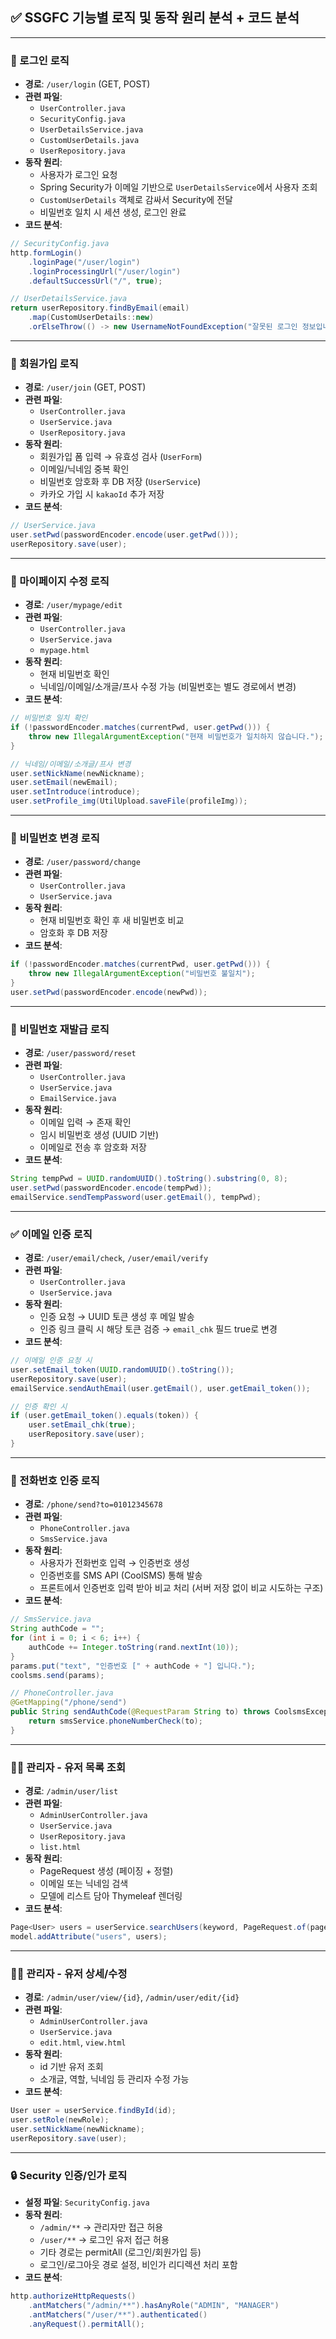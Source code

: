 ## ✅ SSGFC 기능별 로직 및 동작 원리 분석 + 코드 분석

---

### 🔐 로그인 로직
- **경로**: `/user/login` (GET, POST)
- **관련 파일**:
  - `UserController.java`
  - `SecurityConfig.java`
  - `UserDetailsService.java`
  - `CustomUserDetails.java`
  - `UserRepository.java`
- **동작 원리**:
  - 사용자가 로그인 요청
  - Spring Security가 이메일 기반으로 `UserDetailsService`에서 사용자 조회
  - `CustomUserDetails` 객체로 감싸서 Security에 전달
  - 비밀번호 일치 시 세션 생성, 로그인 완료
- **코드 분석**:
```java
// SecurityConfig.java
http.formLogin()
    .loginPage("/user/login")
    .loginProcessingUrl("/user/login")
    .defaultSuccessUrl("/", true);

// UserDetailsService.java
return userRepository.findByEmail(email)
    .map(CustomUserDetails::new)
    .orElseThrow(() -> new UsernameNotFoundException("잘못된 로그인 정보입니다."));
```

---

### 📝 회원가입 로직
- **경로**: `/user/join` (GET, POST)
- **관련 파일**:
  - `UserController.java`
  - `UserService.java`
  - `UserRepository.java`
- **동작 원리**:
  - 회원가입 폼 입력 → 유효성 검사 (`UserForm`)
  - 이메일/닉네임 중복 확인
  - 비밀번호 암호화 후 DB 저장 (`UserService`)
  - 카카오 가입 시 `kakaoId` 추가 저장
- **코드 분석**:
```java
// UserService.java
user.setPwd(passwordEncoder.encode(user.getPwd()));
userRepository.save(user);
```

---

### 👤 마이페이지 수정 로직
- **경로**: `/user/mypage/edit`
- **관련 파일**:
  - `UserController.java`
  - `UserService.java`
  - `mypage.html`
- **동작 원리**:
  - 현재 비밀번호 확인
  - 닉네임/이메일/소개글/프사 수정 가능 (비밀번호는 별도 경로에서 변경)
- **코드 분석**:
```java
// 비밀번호 일치 확인
if (!passwordEncoder.matches(currentPwd, user.getPwd())) {
    throw new IllegalArgumentException("현재 비밀번호가 일치하지 않습니다.");
}

// 닉네임/이메일/소개글/프사 변경
user.setNickName(newNickname);
user.setEmail(newEmail);
user.setIntroduce(introduce);
user.setProfile_img(UtilUpload.saveFile(profileImg));
```

---

### 🔁 비밀번호 변경 로직
- **경로**: `/user/password/change`
- **관련 파일**:
  - `UserController.java`
  - `UserService.java`
- **동작 원리**:
  - 현재 비밀번호 확인 후 새 비밀번호 비교
  - 암호화 후 DB 저장
- **코드 분석**:
```java
if (!passwordEncoder.matches(currentPwd, user.getPwd())) {
    throw new IllegalArgumentException("비밀번호 불일치");
}
user.setPwd(passwordEncoder.encode(newPwd));
```

---

### 🔐 비밀번호 재발급 로직
- **경로**: `/user/password/reset`
- **관련 파일**:
  - `UserController.java`
  - `UserService.java`
  - `EmailService.java`
- **동작 원리**:
  - 이메일 입력 → 존재 확인
  - 임시 비밀번호 생성 (UUID 기반)
  - 이메일로 전송 후 암호화 저장
- **코드 분석**:
```java
String tempPwd = UUID.randomUUID().toString().substring(0, 8);
user.setPwd(passwordEncoder.encode(tempPwd));
emailService.sendTempPassword(user.getEmail(), tempPwd);
```

---

### ✅ 이메일 인증 로직
- **경로**: `/user/email/check`, `/user/email/verify`
- **관련 파일**:
  - `UserController.java`
  - `UserService.java`
- **동작 원리**:
  - 인증 요청 → UUID 토큰 생성 후 메일 발송
  - 인증 링크 클릭 시 해당 토큰 검증 → `email_chk` 필드 true로 변경
- **코드 분석**:
```java
// 이메일 인증 요청 시
user.setEmail_token(UUID.randomUUID().toString());
userRepository.save(user);
emailService.sendAuthEmail(user.getEmail(), user.getEmail_token());

// 인증 확인 시
if (user.getEmail_token().equals(token)) {
    user.setEmail_chk(true);
    userRepository.save(user);
}
```

---

### 📱 전화번호 인증 로직
- **경로**: `/phone/send?to=01012345678`
- **관련 파일**:
  - `PhoneController.java`
  - `SmsService.java`
- **동작 원리**:
  - 사용자가 전화번호 입력 → 인증번호 생성
  - 인증번호를 SMS API (CoolSMS) 통해 발송
  - 프론트에서 인증번호 입력 받아 비교 처리 (서버 저장 없이 비교 시도하는 구조)
- **코드 분석**:
```java
// SmsService.java
String authCode = "";
for (int i = 0; i < 6; i++) {
    authCode += Integer.toString(rand.nextInt(10));
}
params.put("text", "인증번호 [" + authCode + "] 입니다.");
coolsms.send(params);

// PhoneController.java
@GetMapping("/phone/send")
public String sendAuthCode(@RequestParam String to) throws CoolsmsException {
    return smsService.phoneNumberCheck(to);
}
```

---

### 🧑‍💼 관리자 - 유저 목록 조회
- **경로**: `/admin/user/list`
- **관련 파일**:
  - `AdminUserController.java`
  - `UserService.java`
  - `UserRepository.java`
  - `list.html`
- **동작 원리**:
  - PageRequest 생성 (페이징 + 정렬)
  - 이메일 또는 닉네임 검색
  - 모델에 리스트 담아 Thymeleaf 렌더링
- **코드 분석**:
```java
Page<User> users = userService.searchUsers(keyword, PageRequest.of(page, 10));
model.addAttribute("users", users);
```

---

### 🧑‍💼 관리자 - 유저 상세/수정
- **경로**: `/admin/user/view/{id}`, `/admin/user/edit/{id}`
- **관련 파일**:
  - `AdminUserController.java`
  - `UserService.java`
  - `edit.html`, `view.html`
- **동작 원리**:
  - id 기반 유저 조회
  - 소개글, 역할, 닉네임 등 관리자 수정 가능
- **코드 분석**:
```java
User user = userService.findById(id);
user.setRole(newRole);
user.setNickName(newNickname);
userRepository.save(user);
```

---

### 🔒 Security 인증/인가 로직
- **설정 파일**: `SecurityConfig.java`
- **동작 원리**:
  - `/admin/**` → 관리자만 접근 허용
  - `/user/**` → 로그인 유저 접근 허용
  - 기타 경로는 permitAll (로그인/회원가입 등)
  - 로그인/로그아웃 경로 설정, 비인가 리디렉션 처리 포함
- **코드 분석**:
```java
http.authorizeHttpRequests()
    .antMatchers("/admin/**").hasAnyRole("ADMIN", "MANAGER")
    .antMatchers("/user/**").authenticated()
    .anyRequest().permitAll();
```


